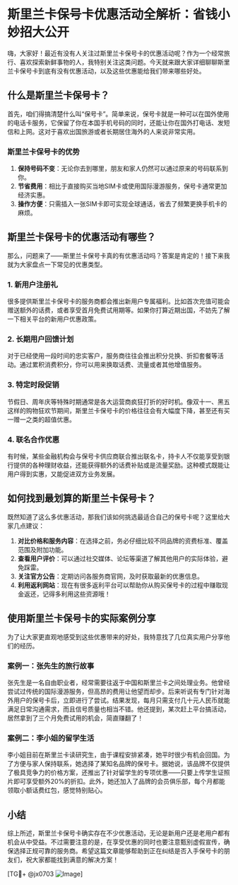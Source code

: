 # 斯里兰卡保号卡优惠活动全解析：省钱小妙招大公开

嗨，大家好！最近有没有人关注过斯里兰卡保号卡的优惠活动呢？作为一个经常旅行、喜欢探索新鲜事物的人，我特别关注这类问题。今天就来跟大家详细聊聊斯里兰卡保号卡到底有没有优惠活动，以及这些优惠能给我们带来哪些好处。

## 什么是斯里兰卡保号卡？

首先，咱们得搞清楚什么叫“保号卡”。简单来说，保号卡就是一种可以在国外使用的电话卡服务，它保留了你在本国手机号码的同时，还能让你在国外打电话、发短信和上网。这对于喜欢出国旅游或者长期居住海外的人来说非常实用。

### 斯里兰卡保号卡的优势

1. **保持号码不变**：无论你去到哪里，朋友和家人仍然可以通过原来的号码联系到你。
2. **节省费用**：相比于直接购买当地SIM卡或使用国际漫游服务，保号卡通常更加经济实惠。
3. **操作方便**：只需插入一张SIM卡即可实现全球通话，省去了频繁更换手机卡的麻烦。

## 斯里兰卡保号卡的优惠活动有哪些？

那么，问题来了——斯里兰卡保号卡真的有优惠活动吗？答案是肯定的！接下来我就为大家盘点一下常见的优惠类型。

### 1. 新用户注册礼

很多提供斯里兰卡保号卡的服务商都会推出新用户专属福利。比如首次充值可能会赠送额外的话费，或者享受首月免费试用期等。如果你打算近期出国，不妨先了解一下相关平台的新用户优惠政策。

### 2. 长期用户回馈计划

对于已经使用一段时间的忠实客户，服务商往往会推出积分兑换、折扣套餐等活动。通过累积消费积分，你可以用来换取话费、流量或者其他增值服务。

### 3. 特定时段促销

节假日、周年庆等特殊时期通常是各大运营商疯狂打折的好时机。像双十一、黑五这样的购物狂欢节期间，斯里兰卡保号卡的价格往往会有大幅度下降，甚至还有买一赠一之类的超值优惠。

### 4. 联名合作优惠

有时候，某些金融机构会与保号卡供应商联合推出联名卡，持卡人不仅能享受到银行提供的各种理财收益，还能获得额外的话费补贴或是流量奖励。这种模式既能让用户得到实惠，又能促进双方业务发展。

## 如何找到最划算的斯里兰卡保号卡？

既然知道了这么多优惠活动，那我们该如何挑选最适合自己的保号卡呢？这里给大家几点建议：

1. **对比价格和服务内容**：在选择之前，务必仔细比较不同品牌的资费标准、覆盖范围及附加功能。
2. **查看用户评价**：可以通过社交媒体、论坛等渠道了解其他用户的实际体验，避免踩雷。
3. **关注官方公告**：定期访问各服务商官网，及时获取最新的优惠信息。
4. **利用返利网站**：现在有很多返利平台可以帮助你从购买保号卡的过程中赚取现金返还，记得多利用这些资源哦！

## 使用斯里兰卡保号卡的实际案例分享

为了让大家更直观地感受到这些优惠带来的好处，我特意找了几位真实用户分享他们的经历。

### 案例一：张先生的旅行故事

张先生是一名自由职业者，经常需要往返于中国和斯里兰卡之间处理业务。他曾经尝试过传统的国际漫游服务，但高昂的费用让他望而却步。后来听说有专门针对海外用户的保号卡后，立即进行了尝试。结果发现，每月只需支付几十元人民币就能满足日常沟通需求，而且信号质量也相当不错。他还提到，某次赶上平台搞活动，居然拿到了三个月免费试用的机会，简直赚翻了！

### 案例二：李小姐的留学生活

李小姐目前在斯里兰卡读研究生，由于课程安排紧凑，她平时很少有机会回国。为了方便与家人保持联系，她选择了某知名品牌的保号卡。据她说，该品牌不仅提供了极具竞争力的价格方案，还推出了针对留学生的专项优惠——只要上传学生证照片即可享受额外20%的折扣。此外，她还加入了品牌的会员俱乐部，每个月都能领取小额话费红包，感觉特别贴心。

## 小结

综上所述，斯里兰卡保号卡确实存在不少优惠活动，无论是新用户还是老用户都有机会从中受益。不过需要注意的是，在享受优惠的同时也要注意甄别虚假宣传，确保选择正规可靠的服务商。希望这篇文章能够帮助到正在纠结是否入手保号卡的朋友们，祝大家都能找到满意的解决方案！

[TG💪+ @jx0703 ![Image](https://github.com/user-attachments/assets/dbca1d08-cadb-493c-b0ec-ad6f7a83f270)]